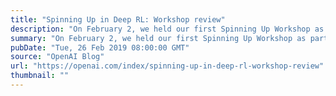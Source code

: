 ```yaml
---
title: "Spinning Up in Deep RL: Workshop review"
description: "On February 2, we held our first Spinning Up Workshop as part of our new education initiative at OpenAI."
summary: "On February 2, we held our first Spinning Up Workshop as part of our new education initiative at OpenAI."
pubDate: "Tue, 26 Feb 2019 08:00:00 GMT"
source: "OpenAI Blog"
url: "https://openai.com/index/spinning-up-in-deep-rl-workshop-review"
thumbnail: ""
---
```


